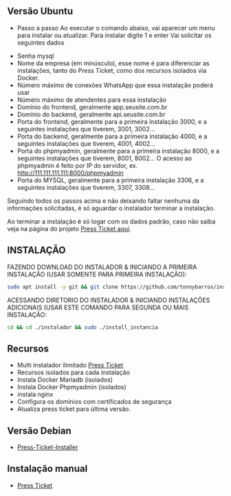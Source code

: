 ## Versão Ubuntu 
+ Passo a passo
Ao executar o comando abaixo, vai aparecer um menu para instalar ou atualizar.
Para instalar digite 1 e enter
Vai solicitar os seguintes dados
- Senha mysql
- Nome da empresa (em minúsculo), esse nome é para diferenciar as instalações, tanto do Press Ticket, como dos recursos isolados via Docker.
- Número máximo de conexões WhatsApp que essa instalação poderá usar
- Número máximo de atendentes para essa instalação
- Domínio do frontend, geralmente app.seusite.com.br
- Domínio do backend, geralmente api.seusite.com.br
- Porta do frontend, geralmente para a primeira instalação 3000, e a seguintes instalações que tiverem, 3001, 3002...
- Porta do backend, geralmente para a primeira instalação 4000, e a seguintes instalações que tiverem, 4001, 4002...
- Porta do phpmyadmin, geralmente para a primeira instalação 8000, e a seguintes instalações que tiverem, 8001, 8002...
O acesso ao phpmyadmin é feito por IP do servidor, ex. http://111.111.111.111:8000/phpmyadmin
- Porta do MYSQL, geralmente para a primeira instalação 3306, e a seguintes instalações que tiverem, 3307, 3308...

Seguindo todos os passos acima e não deixando faltar nenhuma da informações solicitadas, é só aguardar o instalador terminar a instalação.

Ao terminar a instalação é só logar com os dados padrão, caso não saiba veja na página do projeto [Press Ticket aqui](https://github.com/rtenorioh/Press-Ticket).

## INSTALAÇÃO 
FAZENDO DOWNLOAD DO INSTALADOR & INICIANDO A PRIMEIRA INSTALAÇÃO (USAR SOMENTE PARA PRIMEIRA INSTALAÇÃO):

```bash
sudo apt install -y git && git clone https://github.com/tonnybarros/install_pressticket-phpmyadmin.git instalador && sudo chmod -R 777 ./instalador && cd ./instalador && sudo ./install_primaria
```

ACESSANDO DIRETORIO DO INSTALADOR & INICIANDO INSTALAÇÕES ADICIONAIS (USAR ESTE COMANDO PARA SEGUNDA OU MAIS INSTALAÇÃO:
```bash
cd && cd ./instalador && sudo ./install_instancia
```
## Recursos 
- Multi instalador ilimitado [Press Ticket](https://github.com/rtenorioh/Press-Ticket)
- Recursos isolados para cada instalação
- Instala Docker Mariadb (isolados)
- Instala Docker Phpmyadmin (isolados)
- instala nginx
- Configura os domínios com certificados de segurança
- Atualiza press ticket para última versão.

## Versão Debian
- [Press-Ticket-Installer](https://github.com/robsonwr/Press-Ticket-Installer)

## Instalação manual
- [Press Ticket](https://github.com/rtenorioh/Press-Ticket)
